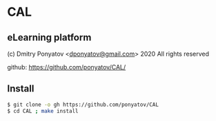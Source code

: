 #  CAL
## eLearning platform

(c) Dmitry Ponyatov <<dponyatov@gmail.com>> 2020 All rights reserved

github: https://github.com/ponyatov/CAL/

## Install

```sh
$ git clone -o gh https://github.com/ponyatov/CAL
$ cd CAL ; make install
```
